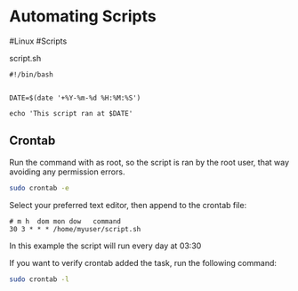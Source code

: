 # Automating Scripts
#Linux #Scripts 

script.sh
```
#!/bin/bash


DATE=$(date '+%Y-%m-%d %H:%M:%S')

echo 'This script ran at $DATE'

```


## Crontab
Run the command with as root, so the script is ran by the root user, that way avoiding any permission errors.
```bash
sudo crontab -e
```

Select your preferred text editor, then append to the crontab file:
```
# m h  dom mon dow   command
30 3 * * * /home/myuser/script.sh
```
In this example the script will run every day at 03:30

If you want to verify crontab added the task, run the following command:
```bash
sudo crontab -l
```

